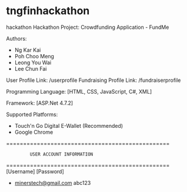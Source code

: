 # tngfinhackathon
hackathon
Hackathon Project: Crowdfunding Application - FundMe

Authors: 
  - Ng Kar Kai
  - Poh Choo Meng
  - Leong You Wai
  - Lee Chun Fai

User Profile Link: /userprofile
Fundraising Profile Link: /fundraiserprofile

Programming Language: 
[HTML, CSS, JavaScript, C#, XML]

Framework: 
[ASP.Net 4.7.2]

Supported Platforms: 
  - Touch'n Go Digital E-Wallet (Recommended)
  - Google Chrome 

================================================
  
             USER ACCOUNT INFORMATION

================================================
 [Username]                 [Password]
 - minerstech@gmail.com     abc123
